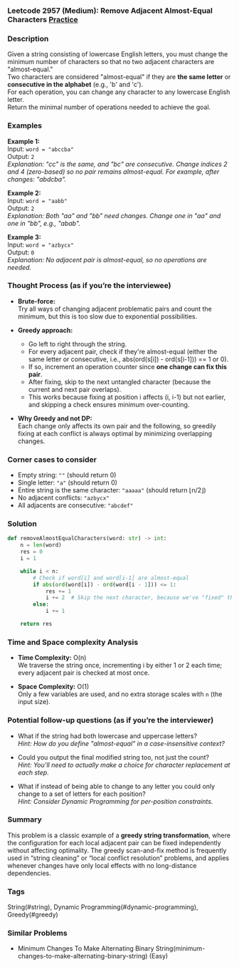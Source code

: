 ### Leetcode 2957 (Medium): Remove Adjacent Almost-Equal Characters [Practice](https://leetcode.com/problems/remove-adjacent-almost-equal-characters)

### Description  
Given a string consisting of lowercase English letters, you must change the minimum number of characters so that no two adjacent characters are "almost-equal."  
Two characters are considered "almost-equal" if they are **the same letter** or **consecutive in the alphabet** (e.g., 'b' and 'c').  
For each operation, you can change any character to any lowercase English letter.  
Return the minimal number of operations needed to achieve the goal.

### Examples  

**Example 1:**  
Input: `word = "abccba"`  
Output: `2`  
*Explanation: "cc" is the same, and "bc" are consecutive. Change indices 2 and 4 (zero-based) so no pair remains almost-equal. For example, after changes: "abdcba".*

**Example 2:**  
Input: `word = "aabb"`  
Output: `2`  
*Explanation: Both "aa" and "bb" need changes. Change one in "aa" and one in "bb", e.g., "abab".*

**Example 3:**  
Input: `word = "azbycx"`  
Output: `0`  
*Explanation: No adjacent pair is almost-equal, so no operations are needed.*

### Thought Process (as if you’re the interviewee)  
- **Brute-force:**  
  Try all ways of changing adjacent problematic pairs and count the minimum, but this is too slow due to exponential possibilities.

- **Greedy approach:**  
  - Go left to right through the string.
  - For every adjacent pair, check if they're almost-equal (either the same letter or consecutive, i.e., abs(ord(s[i]) - ord(s[i-1])) == 1 or 0).
  - If so, increment an operation counter since **one change can fix this pair**.
  - After fixing, skip to the next untangled character (because the current and next pair overlaps).
  - This works because fixing at position i affects (i, i-1) but not earlier, and skipping a check ensures minimum over-counting.  

- **Why Greedy and not DP:**  
  Each change only affects its own pair and the following, so greedily fixing at each conflict is always optimal by minimizing overlapping changes.

### Corner cases to consider  
- Empty string: `""` (should return 0)
- Single letter: `"a"` (should return 0)
- Entire string is the same character: `"aaaaa"` (should return ⌊n/2⌋)
- No adjacent conflicts: `"azbycx"`
- All adjacents are consecutive: `"abcdef"`

### Solution

```python
def removeAlmostEqualCharacters(word: str) -> int:
    n = len(word)
    res = 0
    i = 1

    while i < n:
        # Check if word[i] and word[i-1] are almost-equal
        if abs(ord(word[i]) - ord(word[i - 1])) <= 1:
            res += 1
            i += 2  # Skip the next character, because we've "fixed" the pair
        else:
            i += 1

    return res
```

### Time and Space complexity Analysis  

- **Time Complexity:** O(n)  
  We traverse the string once, incrementing i by either 1 or 2 each time; every adjacent pair is checked at most once.

- **Space Complexity:** O(1)  
  Only a few variables are used, and no extra storage scales with `n` (the input size).

### Potential follow-up questions (as if you’re the interviewer)  

- What if the string had both lowercase and uppercase letters?  
  *Hint: How do you define "almost-equal" in a case-insensitive context?*

- Could you output the final modified string too, not just the count?  
  *Hint: You’ll need to actually make a choice for character replacement at each step.*

- What if instead of being able to change to any letter you could only change to a set of letters for each position?  
  *Hint: Consider Dynamic Programming for per-position constraints.*

### Summary
This problem is a classic example of a **greedy string transformation**, where the configuration for each local adjacent pair can be fixed independently without affecting optimality. The greedy scan-and-fix method is frequently used in “string cleaning” or “local conflict resolution” problems, and applies whenever changes have only local effects with no long-distance dependencies.

### Tags
String(#string), Dynamic Programming(#dynamic-programming), Greedy(#greedy)

### Similar Problems
- Minimum Changes To Make Alternating Binary String(minimum-changes-to-make-alternating-binary-string) (Easy)